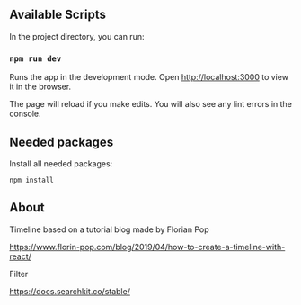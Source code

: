 ## Available Scripts

In the project directory, you can run:

### `npm run dev`

Runs the app in the development mode. 
Open [http://localhost:3000](http://localhost:3000) to view it in the browser.

The page will reload if you make edits. 
You will also see any lint errors in the console.

## Needed packages

Install all needed packages:

`npm install`


## About

Timeline based on a tutorial blog made by Florian Pop

https://www.florin-pop.com/blog/2019/04/how-to-create-a-timeline-with-react/

Filter

https://docs.searchkit.co/stable/
